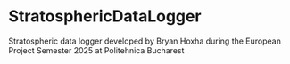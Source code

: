 # StratosphericDataLogger
Stratospheric data logger developed by Bryan Hoxha during the European Project Semester 2025 at Politehnica Bucharest
